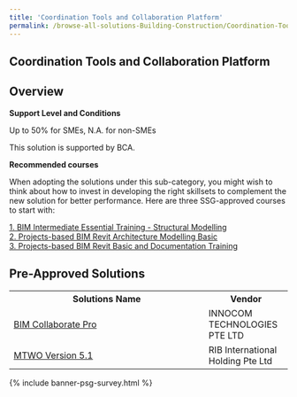 ```yaml
---
title: 'Coordination Tools and Collaboration Platform'
permalink: /browse-all-solutions-Building-Construction/Coordination-Tools-and-Collaboration-Platform
---
```


## Coordination Tools and Collaboration Platform
## Overview

**Support Level and Conditions**

Up to 50% for SMEs, N.A. for non-SMEs

This solution is supported by BCA.

**Recommended courses**

When adopting the solutions under this sub-category, you might wish to think about how to invest in developing the right skillsets to complement the new solution for better performance. Here are three SSG-approved courses to start with:

<a href='https://sfec.enterprisejobskills.gov.sg/Course_Internet/CourseDetail.aspx?CoursesReferenceNumber=TGS-2021007501'  target='_blank' rel='noopener'>1. BIM Intermediate Essential Training - Structural Modelling</a><br>
<a href='https://sfec.enterprisejobskills.gov.sg/Course_Internet/CourseDetail.aspx?CoursesReferenceNumber=TGS-2021010042'  target='_blank' rel='noopener'>2. Projects-based BIM Revit Architecture Modelling Basic</a><br>
<a href='https://sfec.enterprisejobskills.gov.sg/Course_Internet/CourseDetail.aspx?CoursesReferenceNumber=TGS-2022014590'  target='_blank' rel='noopener'>3. Projects-based BIM Revit Basic and Documentation Training</a><br>

## Pre-Approved Solutions

<table>
<tr>
<th style='width: auto;'><b>Solutions Name</b></th>
<th style='width: 30%;'><b>Vendor</b></th>
</tr>
<tr>
<td><a href='/productivity-solutions-grant/solutionrepo/solution579' target='_blank'>BIM Collaborate Pro</a><br></td>
<td>INNOCOM TECHNOLOGIES PTE LTD </td>
</tr>
<tr>
<td><a href='/productivity-solutions-grant/solutionrepo/solution915' target='_blank'>MTWO Version 5.1</a><br></td>
<td>RIB International Holding Pte Ltd</td>
</tr>
</table>

{% include banner-psg-survey.html %}
